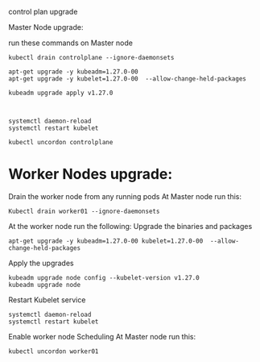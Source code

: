 control plan upgrade

Master Node upgrade:

run these commands on Master node

```
kubectl drain controlplane --ignore-daemonsets

apt-get upgrade -y kubeadm=1.27.0-00
apt-get upgrade -y kubelet=1.27.0-00  --allow-change-held-packages

kubeadm upgrade apply v1.27.0



systemctl daemon-reload
systemctl restart kubelet

kubectl uncordon controlplane
```

# Worker Nodes upgrade:

Drain the worker node from any running pods
At Master node run this:
```
Kubectl drain worker01 --ignore-daemonsets
```

At the worker node run the following:
Upgrade the binaries and packages

```
apt-get upgrade -y kubeadm=1.27.0-00 kubelet=1.27.0-00  --allow-change-held-packages
```

Apply the upgrades
```
kubeadm upgrade node config --kubelet-version v1.27.0
kubeadm upgrade node
```

Restart Kubelet service
```
systemctl daemon-reload
systemctl restart kubelet
```

Enable worker node Scheduling 
At Master node run this:
```
kubectl uncordon worker01
```